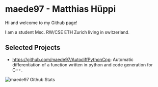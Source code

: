 # maede97 - Matthias Hüppi

Hi and welcome to my Github page!

I am a student Msc. RW/CSE ETH Zurich living in switzerland.

## Selected Projects

- https://github.com/maede97/AutodiffPythonCpp: Automatic differentiation of a function written in python and code generation for C++.

![maede97 Github Stats](https://github-readme-stats.vercel.app/api?username=maede97&theme=onedark)
